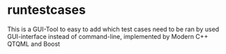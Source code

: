 # runtestcases
This is a GUI-Tool to easy to add which test cases need to be ran by used GUI-interface instead of command-line, implemented by Modern C++ QTQML and Boost 
